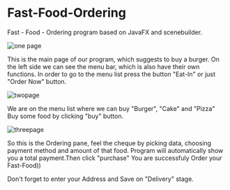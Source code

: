 # Fast-Food-Ordering
Fast - Food - Ordering program based on JavaFX and scenebuilder.

![one page](https://user-images.githubusercontent.com/73636880/117566328-e87e9880-b0d7-11eb-911f-355c8eb465e5.PNG)

This is the main page of our program, which suggests to buy a burger.
On the left side we can see the menu bar, which is also have their own functions.
In order to go to the menu list press the button "Eat-In" or just "Order Now" button.

![twopage](https://user-images.githubusercontent.com/73636880/117566484-9f7b1400-b0d8-11eb-8b99-d54d543c943f.PNG)

We are on the menu list where we can buy "Burger", "Cake" and "Pizza"
Buy some food by clicking "buy" button.

![threepage](https://user-images.githubusercontent.com/73636880/117566584-465fb000-b0d9-11eb-91d9-27105474e85b.PNG)

So this is the Ordering pane, feel the cheque by picking data, choosing payment method and amount of that food.
Program will automatically show you a total payment.Then click "purchase"
You are successfuly Order your Fast-Food))

Don't forget to enter your Address and Save on "Delivery" stage. 





